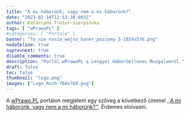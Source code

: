 ```yaml
---
title: "A mi háborúnk, vagy nem a mi háborúnk?"
date: "2023-02-14T12:53:38.603Z"
author: Katarzyna Treter-Sierpińska
tags: [ "wPrawoPL" ]
#categories: [ "Portale" ]
banner: "To_nie_nasza_wojna_baner_poziomy-3-1024x576.png"
nodateline: true
noprevnext: true
disable_comments: true
description: "Portál wPrawoPL a Lengyel Háborúellenes Mozgalomról."
draft: false
toc: false
thumbnail: "logo.png"
images: ["Logo_Ruch-768x768.png"]
---
```


A [wPrawo.PL](https://wprawo.pl/ "Portal wPrawo.PL") portálon megjelent egy szöveg a következő címmel [,,A mi háborúnk, vagy nem a mi háborúnk?''](https://wprawo.pl/katarzyna-ts-nasza-wojna-czy-nie-nasza/ "Portal wPrawo.PL"). Érdemes elolvasni.
